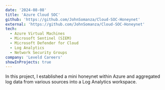 ```yaml
---
date: '2024-08-08'
title: 'Azure Cloud SOC'
github: 'https://github.com/JohnSomanza/Cloud-SOC-Honeynet'
external: 'https://github.com/JohnSomanza/Cloud-SOC-Honeynet'
tech:
  - Azure Virtual Machines
  - Microsoft Sentinel (SIEM)
  - Microsoft Defender for Cloud
  - Log Analytics
  - Network Security Groups
company: 'Leveld Careers'
showInProjects: true
---
```


In this project, I established a mini honeynet within Azure and aggregated log data from various sources into a Log Analytics workspace.